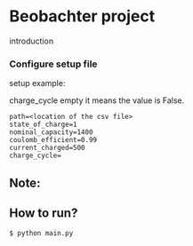 # Beobachter project

introduction

### Configure setup file

setup example:

charge_cycle empty it means the value is False.

``` text
path=<location of the csv file>
state_of_charge=1
nominal_capacity=1400
coulomb_efficient=0.99
current_charged=500
charge_cycle=
```

## Note: 


## How to run?
```shell
$ python main.py 
```